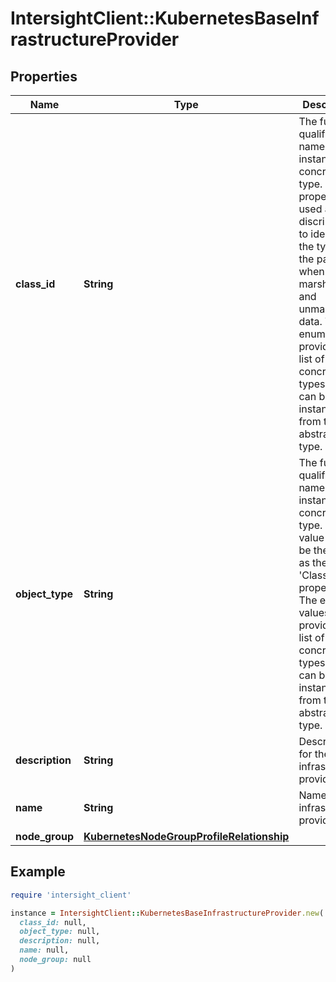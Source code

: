 # IntersightClient::KubernetesBaseInfrastructureProvider

## Properties

| Name | Type | Description | Notes |
| ---- | ---- | ----------- | ----- |
| **class_id** | **String** | The fully-qualified name of the instantiated, concrete type. This property is used as a discriminator to identify the type of the payload when marshaling and unmarshaling data. The enum values provides the list of concrete types that can be instantiated from this abstract type. | [default to &#39;kubernetes.VirtualMachineInfrastructureProvider&#39;] |
| **object_type** | **String** | The fully-qualified name of the instantiated, concrete type. The value should be the same as the &#39;ClassId&#39; property. The enum values provides the list of concrete types that can be instantiated from this abstract type. | [default to &#39;kubernetes.VirtualMachineInfrastructureProvider&#39;] |
| **description** | **String** | Description for the infrastructure provider. | [optional] |
| **name** | **String** | Name of an infrastructure provider. | [optional] |
| **node_group** | [**KubernetesNodeGroupProfileRelationship**](KubernetesNodeGroupProfileRelationship.md) |  | [optional] |

## Example

```ruby
require 'intersight_client'

instance = IntersightClient::KubernetesBaseInfrastructureProvider.new(
  class_id: null,
  object_type: null,
  description: null,
  name: null,
  node_group: null
)
```

